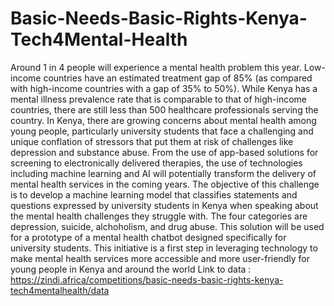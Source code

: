 # Basic-Needs-Basic-Rights-Kenya-Tech4Mental-Health
Around 1 in 4 people will experience a mental health problem this year. Low-income countries have an estimated treatment gap of 85% (as compared with high-income countries with a gap of 35% to 50%). While Kenya has a mental illness prevalence rate that is comparable to that of high-income countries, there are still less than 500 healthcare professionals serving the country.  In Kenya, there are growing concerns about mental health among young people, particularly university students that face a challenging and unique conflation of stressors that put them at risk of challenges like depression and substance abuse.  From the use of app-based solutions for screening to electronically delivered therapies, the use of technologies including machine learning and AI will potentially transform the delivery of mental health services in the coming years.  The objective of this challenge is to develop a machine learning model that classifies statements and questions expressed by university students in Kenya when speaking about the mental health challenges they struggle with. The four categories are depression, suicide, alchoholism, and drug abuse.  This solution will be used for a prototype of a mental health chatbot designed specifically for university students. This initiative is a first step in leveraging technology to make mental health services more accessible and more user-friendly for young people in Kenya and around the world
Link to data : https://zindi.africa/competitions/basic-needs-basic-rights-kenya-tech4mentalhealth/data
